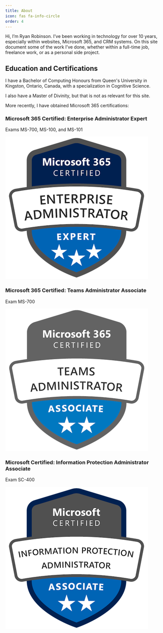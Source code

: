 ```yaml
---
title: About
icon: fas fa-info-circle
order: 4
---
```



Hi, I’m Ryan Robinson. I’ve been working in technology for over 10 years, especially within websites, Microsoft 365, and CRM systems. On this site document some of the work I’ve done, whether within a full-time job, freelance work, or as a personal side project.

## Education and Certifications

I have a Bachelor of Computing Honours from Queen's University in Kingston, Ontario, Canada, with a specialization in Cognitive Science.

I also have a Master of Divinity, but that is not as relevant for this site.

More recently, I have obtained Microsoft 365 certifications:

### Microsoft 365 Certified: Enterprise Administrator Expert

Exams MS-700, MS-100, and MS-101

![Enterprise Administrator Expert badge](../assets/microsoft-365-certified-enterprise-administrator-expert.png "Enterprise Administrator badge")
### Microsoft 365 Certified: Teams Administrator Associate 

Exam MS-700

![Microsoft Teams Administrator Associate badge](../assets/microsoft-365-certified-teams-administrator-associate.png "Teams Administrator badge")

### Microsoft Certified: Information Protection Administrator Associate

Exam SC-400

![Microsoft Information Protection Administrator Associate badge](../assets/microsoft-certified-information-protection-administrator-associate.png "Information Protection Administrator badge")